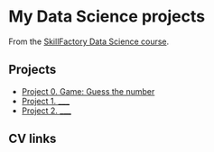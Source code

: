 # My Data Science projects

From the [SkillFactory Data Science course](https://skillfactory.ru/data-scientist).

## Projects

- [Project 0. Game: Guess the number](https://github.com/AlexShcherb/sf_data_science/project_0)
- [Project 1. **\_\_\_**]()
- [Project 2. **\_\_\_**]()

## CV links
